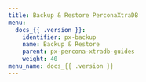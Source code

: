 ```yaml
---
title: Backup & Restore PerconaXtraDB
menu:
  docs_{{ .version }}:
    identifier: px-backup
    name: Backup & Restore
    parent: px-percona-xtradb-guides
    weight: 40
menu_name: docs_{{ .version }}
---
```


